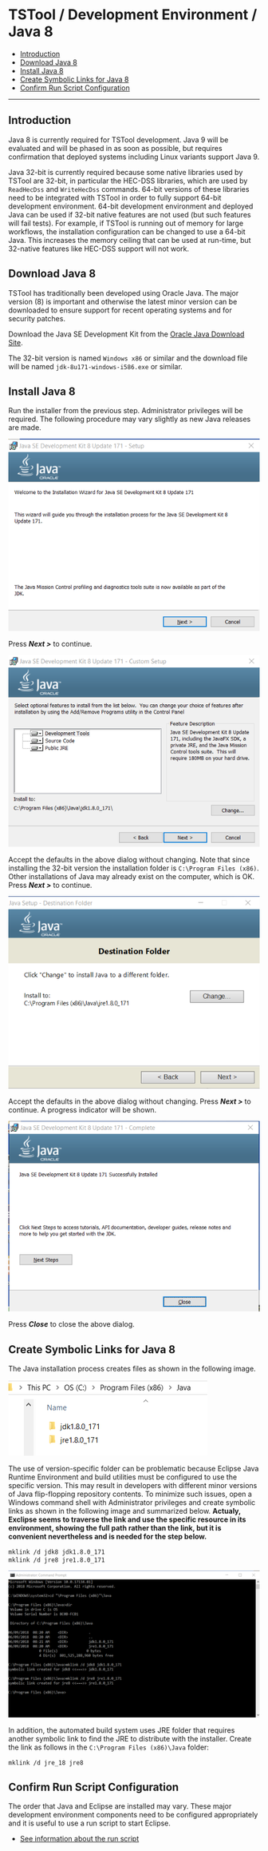 # TSTool / Development Environment / Java 8 ##

* [Introduction](#introduction)
* [Download Java 8](#download-java-8)
* [Install Java 8](#install-java-8)
* [Create Symbolic Links for Java 8](#ceate-symbolic-links-for-java-8)
* [Confirm Run Script Configuration](#confirm-run-script-configuration)

------

## Introduction ##

Java 8 is currently required for TSTool development.
Java 9 will be evaluated and will be phased in as soon as possible,
but requires confirmation that deployed systems including Linux variants support Java 9.

Java 32-bit is currently required because some native libraries used by TSTool are 32-bit,
in particular the HEC-DSS libraries, which are used by `ReadHecDss` and `WriteHecDss` commands.
64-bit versions of these libraries need to be integrated with TSTool in order to fully support 64-bit development environment.
64-bit development environment and deployed Java can be used if 32-bit native features are not used (but such features will fail tests).
For example, if TSTool is running out of memory for large workflows,
the installation configuration can be changed to use a 64-bit Java.
This increases the memory ceiling that can be used at run-time, but 32-native features like HEC-DSS support will not work.

## Download Java 8 ##

TSTool has traditionally been developed using Oracle Java.
The major version (8) is important and otherwise the latest minor version can be downloaded to ensure support
for recent operating systems and for security patches.

Download the Java SE Development Kit from the
[Oracle Java Download Site](http://www.oracle.com/technetwork/java/javase/downloads/jdk8-downloads-2133151.html).

The 32-bit version is named `Windows x86` or similar and the download file will be named `jdk-8u171-windows-i586.exe` or similar.

## Install Java 8 ##

Run the installer from the previous step.  Administrator privileges will be required.
The following procedure may vary slightly as new Java releases are made.

![java8-32-1](images/java8-32-1.png)

Press ***Next >*** to continue.

![java8-32-2](images/java8-32-2.png)

Accept the defaults in the above dialog without changing.
Note that since installing the 32-bit version the installation folder is `C:\Program Files (x86)`.
Other installations of Java may already exist on the computer, which is OK.
Press ***Next >*** to continue.

![java8-32-3](images/java8-32-3.png)

Accept the defaults in the above dialog without changing.
Press ***Next >*** to continue.  A progress indicator will be shown.

![java8-32-4](images/java8-32-4.png)

Press ***Close*** to close the above dialog.

## Create Symbolic Links for Java 8 ##

The Java installation process creates files as shown in the following image.

![java8-32-5](images/java8-32-5.png)

The use of version-specific folder can be problematic because Eclipse Java Runtime Environment and build utilities must
be configured to use the specific version.
This may result in developers with different minor versions of Java flip-flopping repository contents.
To minimize such issues, open a Windows command shell with Administrator privileges and create symbolic links as shown in the following image and
summarized below.
**Actualy, Exclipse seems to traverse the link and use the specific resource in its environment, showing the full path rather than the link,
but it is convenient nevertheless and is needed for the step below.**

```
mklink /d jdk8 jdk1.8.0_171
mklink /d jre8 jre1.8.0_171
```

![java8-32-6-link](images/java8-32-6-link.png)

In addition, the automated build system uses JRE folder that requires another symbolic link to find the JRE to distribute with the installer.
Create the link as follows in the `C:\Program Files (x86)\Java` folder:

```
mklink /d jre_18 jre8
```

## Confirm Run Script Configuration ##

The order that Java and Eclipse are installed may vary.
These major development environment components need to be configured appropriately and it is useful to use a run script to start Eclipse.

* [See information about the run script](eclipse#check-eclipse-run-scipt)
